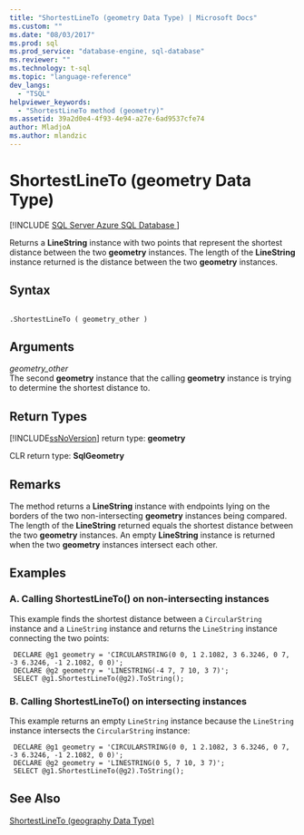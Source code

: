 ```yaml
---
title: "ShortestLineTo (geometry Data Type) | Microsoft Docs"
ms.custom: ""
ms.date: "08/03/2017"
ms.prod: sql
ms.prod_service: "database-engine, sql-database"
ms.reviewer: ""
ms.technology: t-sql
ms.topic: "language-reference"
dev_langs: 
  - "TSQL"
helpviewer_keywords: 
  - "ShortestLineTo method (geometry)"
ms.assetid: 39a2d0e4-4f93-4e94-a27e-6ad9537cfe74
author: MladjoA
ms.author: mlandzic 
---
```

# ShortestLineTo (geometry Data Type)
[!INCLUDE [SQL Server Azure SQL Database ](../../includes/applies-to-version/sql-asdb.md)]

Returns a **LineString** instance with two points that represent the shortest distance between the two **geometry** instances. The length of the **LineString** instance returned is the distance between the two **geometry** instances.
  
## Syntax  
  
```  
  
.ShortestLineTo ( geometry_other )  
```  
  
## Arguments  
 *geometry_other*  
 The second **geometry** instance that the calling **geometry** instance is trying to determine the shortest distance to.  
  
## Return Types  
 [!INCLUDE[ssNoVersion](../../includes/ssnoversion-md.md)] return type: **geometry**  
  
 CLR return type: **SqlGeometry**  
  
## Remarks  
 The method returns a **LineString** instance with endpoints lying on the borders of the two non-intersecting **geometry** instances being compared. The length of the **LineString** returned equals the shortest distance between the two **geometry** instances. An empty **LineString** instance is returned when the two **geometry** instances intersect each other.  
  
## Examples  
  
### A. Calling ShortestLineTo() on non-intersecting instances  
 This example finds the shortest distance between a `CircularString` instance and a `LineString` instance and returns the `LineString` instance connecting the two points:  
  
```
 DECLARE @g1 geometry = 'CIRCULARSTRING(0 0, 1 2.1082, 3 6.3246, 0 7, -3 6.3246, -1 2.1082, 0 0)';  
 DECLARE @g2 geometry = 'LINESTRING(-4 7, 7 10, 3 7)';  
 SELECT @g1.ShortestLineTo(@g2).ToString();
 ```  
  
### B. Calling ShortestLineTo() on intersecting instances  
 This example returns an empty `LineString` instance because the `LineString` instance intersects the `CircularString` instance:  
  
```
 DECLARE @g1 geometry = 'CIRCULARSTRING(0 0, 1 2.1082, 3 6.3246, 0 7, -3 6.3246, -1 2.1082, 0 0)';  
 DECLARE @g2 geometry = 'LINESTRING(0 5, 7 10, 3 7)';  
 SELECT @g1.ShortestLineTo(@g2).ToString();
 ```  
  
## See Also  
 [ShortestLineTo &#40;geography Data Type&#41;](../../t-sql/spatial-geography/shortestlineto-geography-data-type.md)  
  
  


